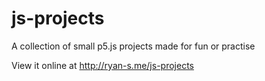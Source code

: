 # js-projects
A collection of small p5.js projects made for fun or practise

View it online at http://ryan-s.me/js-projects
